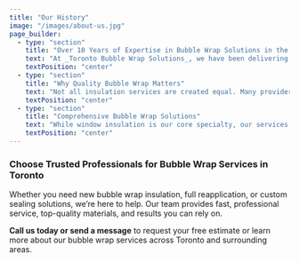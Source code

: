 ```yaml
---
title: "Our History"
image: "/images/about-us.jpg"
page_builder:
  - type: "section"
    title: "Over 10 Years of Expertise in Bubble Wrap Solutions in the Greater Toronto Area"
    text: "At _Toronto Bubble Wrap Solutions_, we have been delivering reliable, high-performance bubble wrap insulation and sealing services for over a decade. We proudly serve homeowners, property managers, contractors, and developers throughout the GTA — from residential homes to commercial and industrial properties, including low-rise and high-rise buildings."
    textPosition: "center"
  - type: "section"
    title: "Why Quality Bubble Wrap Matters"
    text: "Not all insulation services are created equal. Many providers offer quick, low-cost solutions that fail within months, leading to drafts, moisture damage, and costly repairs. We believe in doing the job right the first time. That’s why we use **premium materials** applied with expert craftsmanship. Our work comes with a **10-year warranty**, giving you peace of mind for years to come."
    textPosition: "center"
  - type: "section"
    title: "Comprehensive Bubble Wrap Solutions"
    text: "While window insulation is our core specialty, our services extend beyond that. We also provide bubble wrap applications for bathrooms and kitchens to prevent moisture damage, exterior sealing for masonry and doors, and landscape protection for concrete surfaces. Our goal is to safeguard your property from structural damage and water infiltration — saving you money in the long run."
    textPosition: "center"
---
```


### Choose Trusted Professionals for Bubble Wrap Services in Toronto

Whether you need new bubble wrap insulation, full reapplication, or custom sealing solutions, we’re here to help. Our team provides fast, professional service, top-quality materials, and results you can rely on.

**Call us today or send a message** to request your free estimate or learn more about our bubble wrap services across Toronto and surrounding areas.
